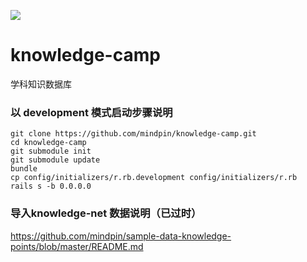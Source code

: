 ![](http://mindpin.oss-cn-hangzhou.aliyuncs.com/image_service/images/CehsqqjM/CehsqqjM.png)

knowledge-camp
==============

学科知识数据库

### 以 development 模式启动步骤说明
```
git clone https://github.com/mindpin/knowledge-camp.git
cd knowledge-camp
git submodule init
git submodule update
bundle
cp config/initializers/r.rb.development config/initializers/r.rb
rails s -b 0.0.0.0
```

### 导入knowledge-net 数据说明（已过时）
https://github.com/mindpin/sample-data-knowledge-points/blob/master/README.md
